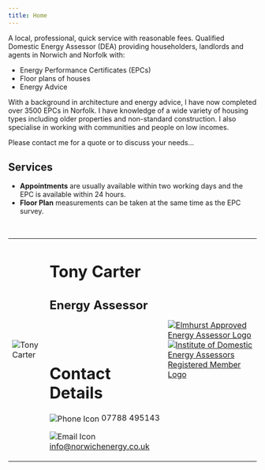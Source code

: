 ```yaml
---
title: Home
---
```


<p>A local, professional, quick service with reasonable fees. Qualified Domestic Energy Assessor (DEA) providing householders, landlords and agents in Norwich and Norfolk with:</p>
<ul class="normal">
<li>Energy Performance Certificates (EPCs)</li>
<li>Floor plans of houses</li>
<li>Energy Advice</li>
</ul>
<p>With a background in architecture and energy advice, I have now completed over 3500 EPCs in Norfolk. I have knowledge of a wide variety of housing types including older properties and non-standard construction. I also specialise in working with communities and people on low incomes.</p>

<p class="highlight">Please contact me for a quote or to discuss your needs...</p>

<h2>Services</h2>
<ul class="normal">
<li><b>Appointments</b> are usually available within two working days and the EPC is available within 24 hours.</li>
<li><b>Floor Plan</b> measurements can be taken at the same time as the EPC survey.</li>
</ul>
<p>&nbsp;</p>
<table class="hometable">
<tr>
<td><img src="images/tony.jpg" class="border" alt="Tony Carter" /></td>
<td>
<h1>Tony Carter</h1>
<h2>Energy Assessor</h2>
<br/><br/>
<h1>Contact Details</h1>
<p><img src="/images/phone.png" alt="Phone Icon" style="vertical-align:middle" /> 07788 495143</p>
<p><img src="/images/address_book.png" alt="Email Icon" style="vertical-align:middle" /> <a href="&#109;&#097;&#105;&#108;&#116;&#111;:&#105;&#110;&#102;&#111;&#064;&#110;&#111;&#114;&#119;&#105;&#099;&#104;&#101;&#110;&#101;&#114;&#103;&#121;&#046;&#099;&#111;&#046;&#117;&#107;">&#105;&#110;&#102;&#111;&#064;&#110;&#111;&#114;&#119;&#105;&#099;&#104;&#101;&#110;&#101;&#114;&#103;&#121;&#046;&#099;&#111;&#046;&#117;&#107;</a></p>
</td>
<td>
<p>
<a href="http://www.elmhurstenergy.co.uk" target="_blank"><img src="images/elmhurst-logo.jpg" class="border" alt="Elmhurst Approved Energy Assessor Logo" /></a><br/>
<a href="http://www.whatstheidea.net" target="_blank"><img src="images/idea-logo.jpg" class="border" alt="Institute of Domestic Energy Assessors Registered Member Logo" /></a><br/>
</p>
</td>
</tr>
</table>